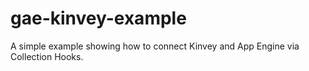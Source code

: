 gae-kinvey-example
==================

A simple example showing how to connect Kinvey and App Engine via Collection Hooks.
